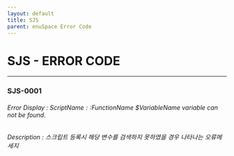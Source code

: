 ```yaml
---
layout: default
title: SJS
parent: enuSpace Error Code
---
```

# SJS - ERROR CODE

---

### SJS-0001

###### Error Display : $ScriptName::$FunctionName $VariableName variable can not be found.

###### Description : 스크립트 등록시 해당 변수를 검색하지 못하였을 경우 나타나는 오류메세지





